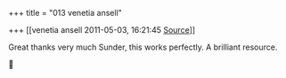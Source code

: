 +++
title = "013 venetia ansell"

+++
[[venetia ansell	2011-05-03, 16:21:45 [Source](https://groups.google.com/g/samskrita/c/m7z1bVxMQzQ)]]



Great thanks very much Sunder, this works perfectly. A brilliant resource.  



